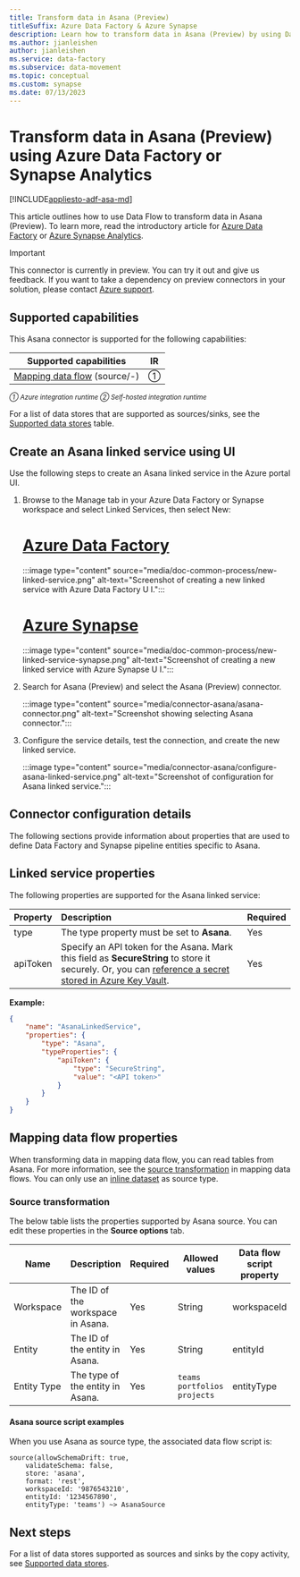 ```yaml
---
title: Transform data in Asana (Preview)
titleSuffix: Azure Data Factory & Azure Synapse
description: Learn how to transform data in Asana (Preview) by using Data Factory or Azure Synapse Analytics.
ms.author: jianleishen
author: jianleishen
ms.service: data-factory
ms.subservice: data-movement
ms.topic: conceptual
ms.custom: synapse
ms.date: 07/13/2023
---
```


#  Transform data in Asana (Preview) using Azure Data Factory or Synapse Analytics

[!INCLUDE[appliesto-adf-asa-md](includes/appliesto-adf-asa-md.md)]

This article outlines how to use Data Flow to transform data in Asana (Preview). To learn more, read the introductory article for [Azure Data Factory](introduction.md) or [Azure Synapse Analytics](../synapse-analytics/overview-what-is.md).

> [!IMPORTANT]
> This connector is currently in preview. You can try it out and give us feedback. If you want to take a dependency on preview connectors in your solution, please contact [Azure support](https://azure.microsoft.com/support/).

## Supported capabilities

This Asana connector is supported for the following capabilities:

| Supported capabilities|IR |
|---------| --------|
|[Mapping data flow](concepts-data-flow-overview.md) (source/-)|&#9312; |

<small>*&#9312; Azure integration runtime &#9313; Self-hosted integration runtime*</small>

For a list of data stores that are supported as sources/sinks, see the [Supported data stores](connector-overview.md#supported-data-stores) table.

## Create an Asana linked service using UI

Use the following steps to create an Asana linked service in the Azure portal UI.

1. Browse to the Manage tab in your Azure Data Factory or Synapse workspace and select Linked Services, then select New:

    # [Azure Data Factory](#tab/data-factory)

    :::image type="content" source="media/doc-common-process/new-linked-service.png" alt-text="Screenshot of creating a new linked service with Azure Data Factory U I.":::

    # [Azure Synapse](#tab/synapse-analytics)

    :::image type="content" source="media/doc-common-process/new-linked-service-synapse.png" alt-text="Screenshot of creating a new linked service with Azure Synapse U I.":::

2. Search for Asana (Preview) and select the Asana (Preview) connector.

    :::image type="content" source="media/connector-asana/asana-connector.png" alt-text="Screenshot showing selecting Asana connector.":::

3. Configure the service details, test the connection, and create the new linked service.

    :::image type="content" source="media/connector-asana/configure-asana-linked-service.png" alt-text="Screenshot of configuration for Asana linked service.":::

## Connector configuration details

The following sections provide information about properties that are used to define Data Factory and Synapse pipeline entities specific to Asana.

## Linked service properties

The following properties are supported for the Asana linked service:

| Property | Description | Required |
|:--- |:--- |:--- |
| type | The type property must be set to **Asana**. |Yes |
| apiToken | Specify an API token for the Asana. Mark this field as **SecureString** to store it securely. Or, you can [reference a secret stored in Azure Key Vault](store-credentials-in-key-vault.md). |Yes |

**Example:**

```json
{
    "name": "AsanaLinkedService",
    "properties": {
        "type": "Asana",
        "typeProperties": {
            "apiToken": {
                "type": "SecureString",
                "value": "<API token>"
            }
        }
    }
}
```

## Mapping data flow properties

When transforming data in mapping data flow, you can read tables from Asana. For more information, see the [source transformation](data-flow-source.md) in mapping data flows. You can only use an [inline dataset](data-flow-source.md#inline-datasets) as source type.

### Source transformation

The below table lists the properties supported by Asana source. You can edit these properties in the **Source options** tab.

| Name | Description | Required | Allowed values | Data flow script property |
| ---- | ----------- | -------- | -------------- | ---------------- |
| Workspace | The ID of the workspace in Asana. | Yes  | String | workspaceId |
| Entity | The ID of the entity in Asana.| Yes | String | entityId |
| Entity Type | The type of the entity in Asana. | Yes  | `teams`<br>`portfolios`<br>`projects` | entityType |


#### Asana source script examples 

When you use Asana as source type, the associated data flow script is:

```
source(allowSchemaDrift: true,
    validateSchema: false,
    store: 'asana',
    format: 'rest',
    workspaceId: '9876543210',
    entityId: '1234567890',
    entityType: 'teams') ~> AsanaSource
```

## Next steps

For a list of data stores supported as sources and sinks by the copy activity, see [Supported data stores](copy-activity-overview.md#supported-data-stores-and-formats).
